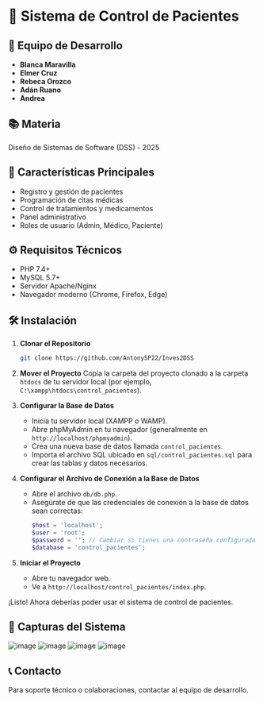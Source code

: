 # 🏥 Sistema de Control de Pacientes

## 👥 Equipo de Desarrollo
- **Blanca Maravilla** 
- **Elmer Cruz** 
- **Rebeca Orozco** 
- **Adán Ruano** 
- **Andrea** 

## 📚 Materia
Diseño de Sistemas de Software (DSS) - 2025

## 🚀 Características Principales
- Registro y gestión de pacientes
- Programación de citas médicas
- Control de tratamientos y medicamentos
- Panel administrativo
- Roles de usuario (Admin, Médico, Paciente)

## ⚙️ Requisitos Técnicos
- PHP 7.4+
- MySQL 5.7+
- Servidor Apache/Nginx
- Navegador moderno (Chrome, Firefox, Edge)

## 🛠️ Instalación
1. **Clonar el Repositorio**
   ```bash
   git clone https://github.com/AntonySP22/Inves2DSS
   ```

2. **Mover el Proyecto**
   Copia la carpeta del proyecto clonado a la carpeta `htdocs` de tu servidor local (por ejemplo, `C:\xampp\htdocs\control_pacientes`).

3. **Configurar la Base de Datos**
   - Inicia tu servidor local (XAMPP o WAMP).
   - Abre phpMyAdmin en tu navegador (generalmente en `http://localhost/phpmyadmin`).
   - Crea una nueva base de datos llamada `control_pacientes`.
   - Importa el archivo SQL ubicado en `sql/control_pacientes.sql` para crear las tablas y datos necesarios.

4. **Configurar el Archivo de Conexión a la Base de Datos**
   - Abre el archivo `db/db.php`.
   - Asegúrate de que las credenciales de conexión a la base de datos sean correctas:
     ```php
     $host = 'localhost';
     $user = 'root';
     $password = ''; // Cambiar si tienes una contraseña configurada
     $database = 'control_pacientes';
     ```

5. **Iniciar el Proyecto**
   - Abre tu navegador web.
   - Ve a `http://localhost/control_pacientes/index.php`.

¡Listo! Ahora deberías poder usar el sistema de control de pacientes.

## 📸 Capturas del Sistema
![image](https://github.com/user-attachments/assets/61451c11-f3c5-4010-b0f1-cb57bdee147f)
![image](https://github.com/user-attachments/assets/7ac9c46d-e5cb-4e17-b6bf-3c7c55306632)
![image](https://github.com/user-attachments/assets/7fe16b08-127c-451d-a4c8-3f55c5327635)
![image](https://github.com/user-attachments/assets/fc9cbcbd-aeee-41b6-a6f1-eb1472e3e54a)


## 📞 Contacto
Para soporte técnico o colaboraciones, contactar al equipo de desarrollo.
